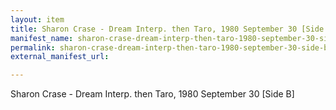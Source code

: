 ```yaml
---
layout: item
title: Sharon Crase - Dream Interp. then Taro, 1980 September 30 [Side B]
manifest_name: sharon-crase-dream-interp-then-taro-1980-september-30-side-b-
permalink: sharon-crase-dream-interp-then-taro-1980-september-30-side-b-
external_manifest_url: 

---
```

Sharon Crase - Dream Interp. then Taro, 1980 September 30 [Side B]
